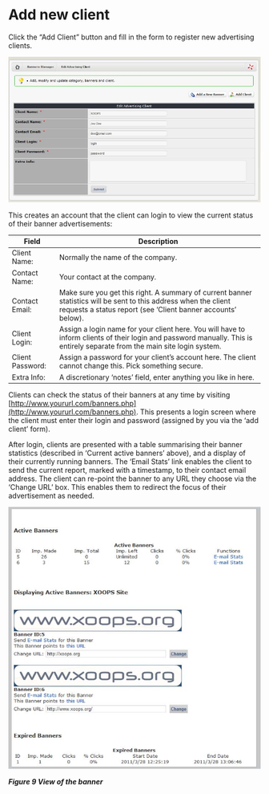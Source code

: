 # Add new client

Click the “Add Client” button and fill in the form to register new advertising clients.

![img\_51.jpg](../../.gitbook/assets/img_51.jpg)

This creates an account that the client can login to view the current status of their banner advertisements:

| Field | Description |
| --- | --- |
| Client Name: | Normally the name of the company. |
| Contact Name: | Your contact at the company. |
| Contact Email: | Make sure you get this right. A summary of current banner statistics will be sent to this address when the client requests a status report \(see ‘Client banner accounts’ below\). |
| Client Login: | Assign a login name for your client here. You will have to inform clients of their login and password manually. This is entirely separate from the main site login system. |
| Client Password: | Assign a password for your client’s account here. The client cannot change this. Pick something secure. |
| Extra Info: | A discretionary ‘notes’ field, enter anything you like in here. |

Clients can check the status of their banners at any time by visiting [http://www.yoururl.com/banners.php](http://www.yoururl.com/banners.php). This presents a login screen where the client must enter their login and password \(assigned by you via the ‘add client’ form\).

After login, clients are presented with a table summarising their banner statistics \(described in ‘Current active banners’ above\), and a display of their currently running banners. The ‘Email Stats’ link enables the client to send the current report, marked with a timestamp, to their contact email address. The client can re-point the banner to any URL they choose via the ‘Change URL’ box. This enables them to redirect the focus of their advertisement as needed.

![img\_52.jpg](../../.gitbook/assets/img_52.jpg)

_**Figure 9 View of the banner**_

